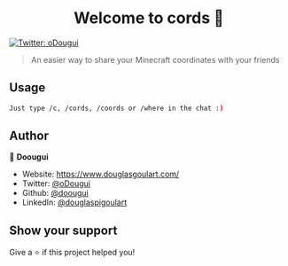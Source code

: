 <h1 align="center">Welcome to cords 👋</h1>
<p>
  <a href="https://twitter.com/oDougui" target="_blank">
    <img alt="Twitter: oDougui" src="https://img.shields.io/twitter/follow/oDougui.svg?style=social" />
  </a>
</p>

> An easier way to share your Minecraft coordinates with your friends

## Usage

```sh
Just type /c, /cords, /coords or /where in the chat :)
```

## Author

👤 **Doougui**

* Website: https://www.douglasgoulart.com/
* Twitter: [@oDougui](https://twitter.com/oDougui)
* Github: [@doougui](https://github.com/doougui)
* LinkedIn: [@douglaspigoulart](https://linkedin.com/in/douglaspigoulart)

## Show your support

Give a ⭐️ if this project helped you!
